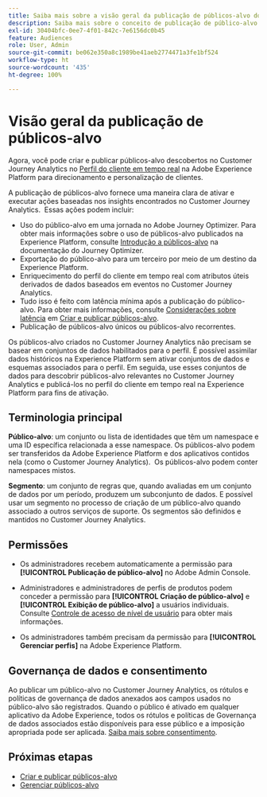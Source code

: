 ```yaml
---
title: Saiba mais sobre a visão geral da publicação de públicos-alvo do Customer Journey Analytics
description: Saiba mais sobre o conceito de publicação de público-alvo no Customer Journey Analytics
exl-id: 30404bfc-0ee7-4f01-842c-7e6156dc0b45
feature: Audiences
role: User, Admin
source-git-commit: be062e350a8c1989be41aeb2774471a3fe1bf524
workflow-type: ht
source-wordcount: '435'
ht-degree: 100%

---
```


# Visão geral da publicação de públicos-alvo

Agora, você pode criar e publicar públicos-alvo descobertos no Customer Journey Analytics no [Perfil do cliente em tempo real](https://experienceleague.adobe.com/docs/experience-platform/profile/home.html) na Adobe Experience Platform para direcionamento e personalização de clientes. 

A publicação de públicos-alvo fornece uma maneira clara de ativar e executar ações baseadas nos insights encontrados no Customer Journey Analytics.  Essas ações podem incluir:

* Uso do público-alvo em uma jornada no Adobe Journey Optimizer.
Para obter mais informações sobre o uso de públicos-alvo publicados na Experience Platform, consulte [Introdução a públicos-alvo](https://experienceleague.adobe.com/pt-br/docs/journey-optimizer/using/audiences-profiles-identities/audiences/about-audiences) na documentação do Journey Optimizer.
* Exportação do público-alvo para um terceiro por meio de um destino da Experience Platform.
* Enriquecimento do perfil do cliente em tempo real com atributos úteis derivados de dados baseados em eventos no Customer Journey Analytics.
* Tudo isso é feito com latência mínima após a publicação do público-alvo.
Para obter mais informações, consulte [Considerações sobre latência](/help/components/audiences/publish.md#latency-considerations) em [Criar e publicar públicos-alvo](/help/components/audiences/publish.md).
* Publicação de públicos-alvo únicos ou públicos-alvo recorrentes.

Os públicos-alvo criados no Customer Journey Analytics não precisam se basear em conjuntos de dados habilitados para o perfil. É possível assimilar dados históricos na Experience Platform sem ativar conjuntos de dados e esquemas associados para o perfil. Em seguida, use esses conjuntos de dados para descobrir públicos-alvo relevantes no Customer Journey Analytics e publicá-los no perfil do cliente em tempo real na Experience Platform para fins de ativação.

## Terminologia principal

**Público-alvo**: um conjunto ou lista de identidades que têm um namespace e uma ID específica relacionada a esse namespace. Os públicos-alvo podem ser transferidos da Adobe Experience Platform e dos aplicativos contidos nela (como o Customer Journey Analytics).  Os públicos-alvo podem conter namespaces mistos.

**Segmento**: um conjunto de regras que, quando avaliadas em um conjunto de dados por um período, produzem um subconjunto de dados. E possível usar um segmento no processo de criação de um público-alvo quando associado a outros serviços de suporte. Os segmentos são definidos e mantidos no Customer Journey Analytics.

## Permissões

* Os administradores recebem automaticamente a permissão para **[!UICONTROL Publicação de público-alvo]** no Adobe Admin Console.

* Administradores e administradores de perfis de produtos podem conceder a permissão para **[!UICONTROL Criação de público-alvo]** e **[!UICONTROL Exibição de público-alvo]** a usuários individuais. Consulte [Controle de acesso de nível de usuário](/help/technotes/access-control.md#user-level-access) para obter mais informações.

* Os administradores também precisam da permissão para **[!UICONTROL Gerenciar perfis]** na Adobe Experience Platform.

## Governança de dados e consentimento

Ao publicar um público-alvo no Customer Journey Analytics, os rótulos e políticas de governança de dados anexados aos campos usados no público-alvo são registrados.  Quando o público é ativado em qualquer aplicativo da Adobe Experience, todos os rótulos e políticas de Governança de dados associados estão disponíveis para esse público e a imposição apropriada pode ser aplicada. [Saiba mais sobre consentimento](https://experienceleague.adobe.com/docs/experience-platform/data-governance/policies/user-guide.html?lang=pt-BR#consent-policy).

## Próximas etapas

* [Criar e publicar públicos-alvo](/help/components/audiences/publish.md)
* [Gerenciar públicos-alvo](/help/components/audiences/manage.md)
